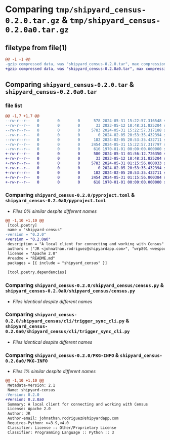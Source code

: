 # Comparing `tmp/shipyard_census-0.2.0.tar.gz` & `tmp/shipyard_census-0.2.0a0.tar.gz`

## filetype from file(1)

```diff
@@ -1 +1 @@
-gzip compressed data, was "shipyard_census-0.2.0.tar", max compression
+gzip compressed data, was "shipyard_census-0.2.0a0.tar", max compression
```

## Comparing `shipyard_census-0.2.0.tar` & `shipyard_census-0.2.0a0.tar`

### file list

```diff
@@ -1,7 +1,7 @@
--rw-r--r--   0        0        0      578 2024-05-31 15:22:57.316548 shipyard_census-0.2.0/pyproject.toml
--rw-r--r--   0        0        0       33 2023-05-12 18:48:21.825204 shipyard_census-0.2.0/shipyard_census/__init__.py
--rw-r--r--   0        0        0     5783 2024-05-31 15:22:57.317188 shipyard_census-0.2.0/shipyard_census/census.py
--rw-r--r--   0        0        0        0 2024-02-05 20:53:35.432394 shipyard_census-0.2.0/shipyard_census/cli/__init__.py
--rw-r--r--   0        0        0      182 2024-02-05 20:53:35.432711 shipyard_census-0.2.0/shipyard_census/cli/authtest.py
--rw-r--r--   0        0        0     2454 2024-05-31 15:22:57.317797 shipyard_census-0.2.0/shipyard_census/cli/trigger_sync_cli.py
--rw-r--r--   0        0        0      616 1970-01-01 00:00:00.000000 shipyard_census-0.2.0/PKG-INFO
+-rw-r--r--   0        0        0      580 2024-05-31 01:56:12.726350 shipyard_census-0.2.0a0/pyproject.toml
+-rw-r--r--   0        0        0       33 2023-05-12 18:48:21.825204 shipyard_census-0.2.0a0/shipyard_census/__init__.py
+-rw-r--r--   0        0        0     5783 2024-05-31 01:15:56.800033 shipyard_census-0.2.0a0/shipyard_census/census.py
+-rw-r--r--   0        0        0        0 2024-02-05 20:53:35.432394 shipyard_census-0.2.0a0/shipyard_census/cli/__init__.py
+-rw-r--r--   0        0        0      182 2024-02-05 20:53:35.432711 shipyard_census-0.2.0a0/shipyard_census/cli/authtest.py
+-rw-r--r--   0        0        0     2454 2024-05-31 01:15:56.800384 shipyard_census-0.2.0a0/shipyard_census/cli/trigger_sync_cli.py
+-rw-r--r--   0        0        0      618 1970-01-01 00:00:00.000000 shipyard_census-0.2.0a0/PKG-INFO
```

### Comparing `shipyard_census-0.2.0/pyproject.toml` & `shipyard_census-0.2.0a0/pyproject.toml`

 * *Files 0% similar despite different names*

```diff
@@ -1,10 +1,10 @@
 [tool.poetry]
 name = "shipyard-census"
-version = "0.2.0"
+version = "0.2.0a0"
 description = "A local client for connecting and working with Census"
 authors = ["JR <johnathan.rodriguez@shipyardapp.com>", "wrp801 <wespoulsen@gmail.com>"]
 license = "Apache 2.0"
 #readme = "README.md"
 packages = [{ include = "shipyard_census" }]
 
 [tool.poetry.dependencies]
```

### Comparing `shipyard_census-0.2.0/shipyard_census/census.py` & `shipyard_census-0.2.0a0/shipyard_census/census.py`

 * *Files identical despite different names*

### Comparing `shipyard_census-0.2.0/shipyard_census/cli/trigger_sync_cli.py` & `shipyard_census-0.2.0a0/shipyard_census/cli/trigger_sync_cli.py`

 * *Files identical despite different names*

### Comparing `shipyard_census-0.2.0/PKG-INFO` & `shipyard_census-0.2.0a0/PKG-INFO`

 * *Files 1% similar despite different names*

```diff
@@ -1,10 +1,10 @@
 Metadata-Version: 2.1
 Name: shipyard-census
-Version: 0.2.0
+Version: 0.2.0a0
 Summary: A local client for connecting and working with Census
 License: Apache 2.0
 Author: JR
 Author-email: johnathan.rodriguez@shipyardapp.com
 Requires-Python: >=3.9,<4.0
 Classifier: License :: Other/Proprietary License
 Classifier: Programming Language :: Python :: 3
```

